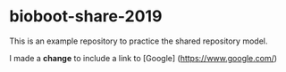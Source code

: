 # bioboot-share-2019
This is an example repository to practice the shared repository model. 

I made a **change** to include a link to [Google] (https://www.google.com/)
